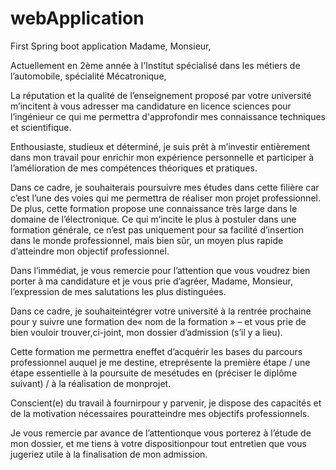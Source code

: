 # webApplication
First Spring boot application
Madame, Monsieur,

Actuellement en 2ème année à l'Institut spécialisé dans les métiers de l’automobile, spécialité Mécatronique, 

La réputation et la qualité de l’enseignement proposé par votre université m’incitent à vous adresser ma candidature en licence sciences pour l’ingénieur ce qui me permettra d'approfondir mes connaissance techniques et scientifique.

Enthousiaste, studieux et déterminé,  je suis prêt à m’investir entièrement dans mon travail pour enrichir mon expérience personnelle et participer à l’amélioration de mes compétences théoriques et pratiques. 


Dans ce cadre, je souhaiterais poursuivre mes études dans cette filière car c’est l’une des voies qui me permettra de réaliser mon projet professionnel. De plus, cette formation propose une connaissance très large dans le domaine de l’électronique. 
Ce qui m’incite le plus à postuler dans une formation générale, ce n’est pas uniquement pour sa facilité d’insertion dans le monde professionnel, mais bien sûr, un moyen plus rapide d’atteindre mon objectif professionnel. 

Dans l’immédiat, je vous remercie pour l’attention que vous voudrez bien porter à ma candidature et je vous prie d’agréer, Madame, Monsieur, l’expression de mes salutations les plus distinguées. 





Dans ce cadre, je souhaiteintégrer votre université à la rentrée prochaine pour y suivre une formation de« nom de la formation » – et vous prie de bien vouloir trouver,ci-joint, mon dossier d’admission (s’il y a lieu).
 
Cette formation me permettra eneffet d’acquérir les bases du parcours professionnel auquel je me destine, etreprésente la première étape / une étape essentielle à la poursuite de mesétudes en (préciser le diplôme suivant) / à la réalisation de monprojet.
 
Conscient(e) du travail à fournirpour y parvenir, je dispose des capacités et de la motivation nécessaires pouratteindre mes objectifs professionnels.
 
Je vous remercie par avance de l’attentionque vous porterez à l’étude de mon dossier, et me tiens à votre dispositionpour tout entretien que vous jugeriez utile à la finalisation de mon admission.
 
